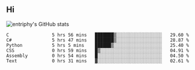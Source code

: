 ## Hi
![entriphy's GitHub stats](https://github-readme-stats.vercel.app/api?username=entriphy&show_icons=true&title_color=2196F3&bg_color=212121&text_color=FAFAFA&hide_border=true)
<!--START_SECTION:waka-->

```text
C                5 hrs 56 mins   ███████▒░░░░░░░░░░░░░░░░░   29.60 %
C#               5 hrs 47 mins   ███████▒░░░░░░░░░░░░░░░░░   28.87 %
Python           5 hrs 5 mins    ██████▒░░░░░░░░░░░░░░░░░░   25.40 %
CSS              0 hrs 59 mins   █▒░░░░░░░░░░░░░░░░░░░░░░░   04.91 %
Assembly         0 hrs 54 mins   █░░░░░░░░░░░░░░░░░░░░░░░░   04.50 %
Text             0 hrs 31 mins   ▓░░░░░░░░░░░░░░░░░░░░░░░░   02.61 %
```

<!--END_SECTION:waka-->
